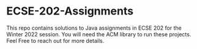 # ECSE-202-Assignments
This repo contains solutions to Java assignments in ECSE 202 for the Winter 2022 session. You will need the ACM library to run these projects. Feel Free to reach out for more details.
